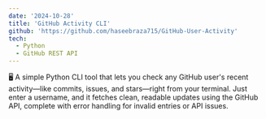 ```yaml
---
date: '2024-10-28'
title: 'GitHub Activity CLI'
github: 'https://github.com/haseebraza715/GitHub-User-Activity'
tech:
  - Python
  - GitHub REST API
---
```


🖥️ A simple Python CLI tool that lets you check any GitHub user's recent activity—like commits, issues, and stars—right from your terminal. Just enter a username, and it fetches clean, readable updates using the GitHub API, complete with error handling for invalid entries or API issues.
